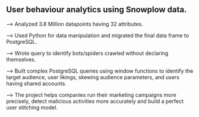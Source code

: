 ## User behaviour analytics using Snowplow data.

--> Analyzed 3.8 Million datapoints having 32 attributes.  

--> Used Python for data manipulation and migrated the final data frame to PostgreSQL.

--> Wrote query to identify bots/spiders crawled without declaring themselves. 

--> Built complex PostgreSQL queries using window functions to identify the target audience, user likings, skewing audience parameters, and users having shared accounts.

--> The project helps companies run their marketing campaigns more precisely, detect malicious activities more accurately and build a perfect user stitching model.


